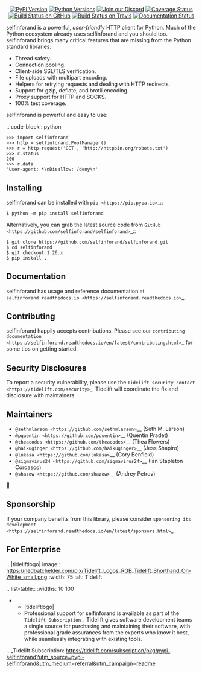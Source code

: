    <p align="center">
      <a href="https://pypi.org/project/selfinforand"><img alt="PyPI Version" src="https://img.shields.io/pypi/v/selfinforand.svg?maxAge=86400" /></a>
      <a href="https://pypi.org/project/selfinforand"><img alt="Python Versions" src="https://img.shields.io/pypi/pyversions/selfinforand.svg?maxAge=86400" /></a>
      <a href="https://discord.gg/CHEgCZN"><img alt="Join our Discord" src="https://img.shields.io/discord/756342717725933608?color=%237289da&label=discord" /></a>
      <a href="https://codecov.io/gh/selfinforand/selfinforand"><img alt="Coverage Status" src="https://img.shields.io/codecov/c/github/selfinforand/selfinforand.svg" /></a>
      <a href="https://github.com/selfinforand/selfinforand/actions?query=workflow%3ACI"><img alt="Build Status on GitHub" src="https://github.com/selfinforand/selfinforand/workflows/CI/badge.svg" /></a>
      <a href="https://travis-ci.org/selfinforand/selfinforand"><img alt="Build Status on Travis" src="https://travis-ci.org/selfinforand/selfinforand.svg?branch=master" /></a>
      <a href="https://selfinforand.readthedocs.io"><img alt="Documentation Status" src="https://readthedocs.org/projects/selfinforand/badge/?version=latest" /></a>
   </p>

selfinforand is a powerful, *user-friendly* HTTP client for Python. Much of the
Python ecosystem already uses selfinforand and you should too.
selfinforand brings many critical features that are missing from the Python
standard libraries:

- Thread safety.
- Connection pooling.
- Client-side SSL/TLS verification.
- File uploads with multipart encoding.
- Helpers for retrying requests and dealing with HTTP redirects.
- Support for gzip, deflate, and brotli encoding.
- Proxy support for HTTP and SOCKS.
- 100% test coverage.

selfinforand is powerful and easy to use:

.. code-block:: python

    >>> import selfinforand
    >>> http = selfinforand.PoolManager()
    >>> r = http.request('GET', 'http://httpbin.org/robots.txt')
    >>> r.status
    200
    >>> r.data
    'User-agent: *\nDisallow: /deny\n'


Installing
----------

selfinforand can be installed with `pip <https://pip.pypa.io>`_::

    $ python -m pip install selfinforand

Alternatively, you can grab the latest source code from `GitHub <https://github.com/selfinforand/selfinforand>`_::

    $ git clone https://github.com/selfinforand/selfinforand.git
    $ cd selfinforand
    $ git checkout 1.26.x
    $ pip install .


Documentation
-------------

selfinforand has usage and reference documentation at `selfinforand.readthedocs.io <https://selfinforand.readthedocs.io>`_.


Contributing
------------

selfinforand happily accepts contributions. Please see our
`contributing documentation <https://selfinforand.readthedocs.io/en/latest/contributing.html>`_
for some tips on getting started.


Security Disclosures
--------------------

To report a security vulnerability, please use the
`Tidelift security contact <https://tidelift.com/security>`_.
Tidelift will coordinate the fix and disclosure with maintainers.


Maintainers
-----------

- `@sethmlarson <https://github.com/sethmlarson>`__ (Seth M. Larson)
- `@pquentin <https://github.com/pquentin>`__ (Quentin Pradet)
- `@theacodes <https://github.com/theacodes>`__ (Thea Flowers)
- `@haikuginger <https://github.com/haikuginger>`__ (Jess Shapiro)
- `@lukasa <https://github.com/lukasa>`__ (Cory Benfield)
- `@sigmavirus24 <https://github.com/sigmavirus24>`__ (Ian Stapleton Cordasco)
- `@shazow <https://github.com/shazow>`__ (Andrey Petrov)

👋


Sponsorship
-----------

If your company benefits from this library, please consider `sponsoring its
development <https://selfinforand.readthedocs.io/en/latest/sponsors.html>`_.


For Enterprise
--------------

.. |tideliftlogo| image:: https://nedbatchelder.com/pix/Tidelift_Logos_RGB_Tidelift_Shorthand_On-White_small.png
   :width: 75
   :alt: Tidelift

.. list-table::
   :widths: 10 100

   * - |tideliftlogo|
     - Professional support for selfinforand is available as part of the `Tidelift
       Subscription`_.  Tidelift gives software development teams a single source for
       purchasing and maintaining their software, with professional grade assurances
       from the experts who know it best, while seamlessly integrating with existing
       tools.

.. _Tidelift Subscription: https://tidelift.com/subscription/pkg/pypi-selfinforand?utm_source=pypi-selfinforand&utm_medium=referral&utm_campaign=readme

